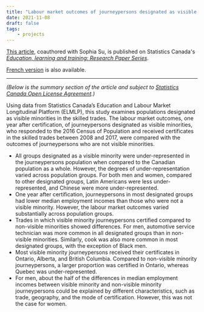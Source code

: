 ```yaml
---
title: "Labour market outcomes of journeypersons designated as visible minorities"
date: 2021-11-08
draft: false
tags:
    - projects
---
```


[This article](https://www150.statcan.gc.ca/n1/pub/81-595-m/81-595-m2021005-eng.htm), coauthored with Sophia Su, is published on Statistics Canada's [*Education, learning and training: Research Paper Series*](https://www150.statcan.gc.ca/n1/en/catalogue/81-595-M).

[French version](https://www150.statcan.gc.ca/n1/pub/81-595-m/81-595-m2021005-fra.htm) is also available.

---

*(Below is the summary section of the article and subject to [Statistics Canada Open License Agreement](https://www.statcan.gc.ca/eng/reference/licence).)*

Using data from Statistics Canada’s Education and Labour Market Longitudinal Platform (ELMLP), this study examines populations designated as visible minorities in the skilled trades. The labour market outcomes, one year after certification, of journeypersons designated as visible minorities, who responded to the 2016 Census of Population and received certificates in the skilled trades between 2008 and 2017, were compared with the outcomes of journeypersons who are not visible minorities.

* All groups designated as a visible minority were under-represented in the journeypersons population when compared to the Canadian population as a whole. However, the degrees of under-representation varied across population groups. For both men and women, compared to other designated groups, Latin Americans were less under-represented, and Chinese were more under-represented.
* One year after certification, journeypersons in most designated groups had lower median employment incomes than those who were not a visible minority. However, the labour market outcomes varied substantially across population groups.
* Trades in which visible minority journeypersons certified compared to non-visible minorities showed differences. For men, automotive service technician was more common in all designated groups than in non-visible minorities. Similarly, cook was also more common in most designated groups, with the exception of Black men.
* Most visible minority journeypersons received their certificates in Ontario, Alberta, and British Columbia. Compared to non-visible minority journeypersons, a larger proportion was certified in Ontario, whereas Quebec was under-represented.
* For men, about the half of the differences in median employment incomes between visible minority and non-visible minority journeypersons could be explained by different characteristics, such as trade, geography, and the mode of certification. However, this was not the case for women.



